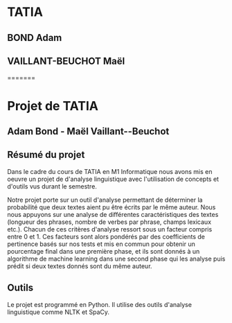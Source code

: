 # TATIA

## BOND Adam
## VAILLANT-BEUCHOT Maël
=======
# Projet de TATIA
## Adam Bond - Maël Vaillant--Beuchot

## Résumé du projet
Dans le cadre du cours de TATIA en M1 Informatique nous avons mis en oeuvre un projet de d'analyse linguistique avec l'utilisation de concepts et d'outils vus durant le semestre.

Notre projet porte sur un outil d'analyse permettant de déterminer la probabilité que deux textes aient pu être écrits par le même auteur. Nous nous appuyons sur une analyse de différentes caractéristiques des textes (longueur des phrases, nombre de verbes par phrase, champs lexicaux etc.). Chacun de ces critères d'analyse ressort sous un facteur compris entre 0 et 1. Ces facteurs sont alors pondérés par des coefficients de pertinence basés sur nos tests et mis en commun pour obtenir un pourcentage final dans une première phase, et ils sont donnés à un algorithme de machine learning dans une second phase qui les analyse puis prédit si deux textes donnés sont du même auteur.

## Outils
Le projet est programmé en Python. Il utilise des outils d'analyse linguistique comme NLTK et SpaCy.

